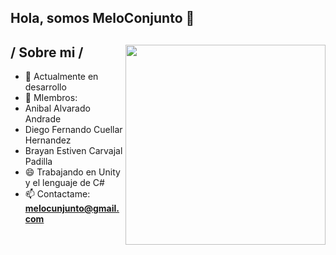 ## Hola, somos MeloConjunto 👋

<div>

<img align="right" width="320" src="https://github.com/user-attachments/assets/3d425197-469c-4b1c-92a1-e7154eaaa11f"/>

<h2> / Sobre mi /</h2>
  
- 🧠 Actualmente en desarrollo
- 👾 MIembros:
- Anibal Alvarado Andrade
- Diego Fernando Cuellar Hernandez
- Brayan Estiven Carvajal Padilla
- 😄 Trabajando en Unity y el lenguaje de C#
- 📫 Contactame: **melocunjunto@gmail.com**
